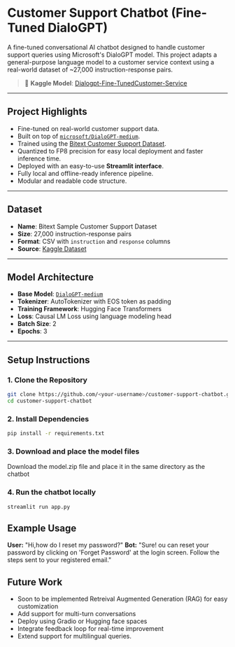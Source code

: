 # Customer Support Chatbot (Fine-Tuned DialoGPT)

A fine-tuned conversational AI chatbot designed to handle customer support queries using Microsoft's DialoGPT model. This project adapts a general-purpose language model to a customer service context using a real-world dataset of ~27,000 instruction-response pairs.

> 🔗 **Kaggle Model**: [Dialogpt-Fine-TunedCustomer-Service](https://www.kaggle.com/models/suyashkb/dialogpt-fine-tunedcustomer-service)

---

## Project Highlights

- Fine-tuned on real-world customer support data.
- Built on top of [`microsoft/DialoGPT-medium`](https://huggingface.co/microsoft/DialoGPT-medium).
- Trained using the [Bitext Customer Support Dataset](https://www.kaggle.com/datasets/bitext/customer-support-dataset).
- Quantized to FP8 precision for easy local deployment and faster inference time. 
- Deployed with an easy-to-use **Streamlit interface**.
- Fully local and offline-ready inference pipeline.
- Modular and readable code structure.

---

## Dataset

- **Name**: Bitext Sample Customer Support Dataset
- **Size**: 27,000 instruction-response pairs
- **Format**: CSV with `instruction` and `response` columns
- **Source**: [Kaggle Dataset](https://www.kaggle.com/datasets/bitext/customer-support-dataset)

---

## Model Architecture

- **Base Model**: [`DialoGPT-medium`](https://huggingface.co/microsoft/DialoGPT-medium)
- **Tokenizer**: AutoTokenizer with EOS token as padding
- **Training Framework**: Hugging Face Transformers
- **Loss**: Causal LM Loss using language modeling head
- **Batch Size**: 2
- **Epochs**: 3

---

## Setup Instructions

### 1. Clone the Repository

```bash
git clone https://github.com/<your-username>/customer-support-chatbot.git
cd customer-support-chatbot
```

### 2. Install Dependencies
```bash 
pip install -r requirements.txt
```

### 3. Download and place the model files ###
Download the model.zip file and place it in the same directory as the chatbot 

### 4. Run the chatbot locally
`streamlit run app.py`

## Example Usage
**User:** "Hi,how do I reset my password?"
**Bot:** "Sure! ou can reset your password by clicking on 'Forget Password' at the login screen.
Follow the steps sent to your registered email."

## Future Work
- Soon to be implemented Retreival Augmented Generation (RAG) for easy customization
- Add support for multi-turn conversations
- Deploy using Gradio or Hugging face spaces
- Integrate feedback loop for real-time improvement
- Extend support for multilingual queries.
  
